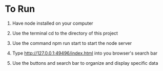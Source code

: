 # To Run
1) Have node installed on your computer 

2) Use the terminal cd to the directory of this project

3) Use the command npm run start to start the node server

4) Type http://127.0.0.1:49496/index.html into you browser's search bar

5) Use the buttons and search bar to organize and display specific data
